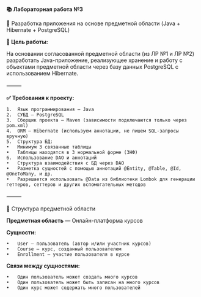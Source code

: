 **📚 Лабораторная работа №3**

🧩 Разработка приложения на основе предметной области (Java + Hibernate + PostgreSQL)

**📌 Цель работы:**

На основании согласованной предметной области (из ЛР №1 и ЛР №2) разработать Java-приложение, реализующее хранение и работу с объектами предметной области через базу данных PostgreSQL с использованием Hibernate.

⸻

**✅ Требования к проекту:**

	1.	Язык программирования — Java
	2.	СУБД — PostgreSQL
	3.	Сборщик проекта — Maven (зависимости подключаются только через pom.xml)
	4.	ORM — Hibernate (используем аннотации, не пишем SQL-запросы вручную)
	5.	Структура БД:
	•	Минимум 3 связанные таблицы
	•	Таблицы находятся в 3 нормальной форме (3НФ)
	6.	Использование DAO и аннотаций
	•	Структура взаимодействия с БД через DAO
	•	Разметка сущностей с помощью аннотаций @Entity, @Table, @Id, @OneToMany, и др.
	•	Разрешается использовать @Data из библиотеки Lombok для генерации геттеров, сеттеров и других вспомогательных методов

⸻

🧱 Структура предметной области

**Предметная область** — Онлайн-платформа курсов

**Сущности:**

	•	User — пользователь (автор и/или участник курсов)
	•	Course — курс, созданный пользователем
	•	Enrollment — участие пользователя в курсе

**Связи между сущностями:**

	•	Один пользователь может создать много курсов
	•	Один пользователь может быть записан на много курсов
	•	Один курс может содержать много пользователей
